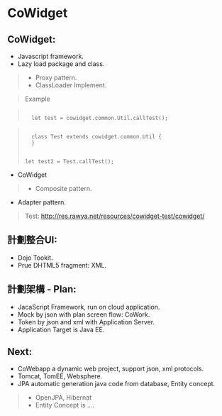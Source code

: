 # CoWidget
## CoWidget:
- Javascript framework.
- Lazy load package and class.

> - Proxy pattern.
> - ClassLoader Implement.

> Example

> <code>
>	let test = cowidget.common.Util.callTest();
> </code>

> <code>
>	class Test extends cowidget.common.Util {
>	}
>	
>	let test2 = Test.callTest();
> </code>


- CoWidget

> - Composite pattern.

- Adapter pattern.

> Test: <a hre="http://res.rawya.net/resources/cowidget-test/cowidget/">http://res.rawya.net/resources/cowidget-test/cowidget/</a>


## 計劃整合UI:
- Dojo Tookit.
- Prue DHTML5 fragment: XML.


## 計劃架構 - Plan:
- JacaScript Framework, run on cloud application.
- Mock by json with plan screen flow: CoWork.
- Token by json and xml with Application Server.
- Application Target is Java EE.

## Next:
- CoWebapp a dynamic web project, support json, xml protocols.
- Tomcat, TomEE, Websphere.
- JPA automatic generation java code from database, Entity concept.

> - OpenJPA, Hibernat
> - Entity Concept is ....

